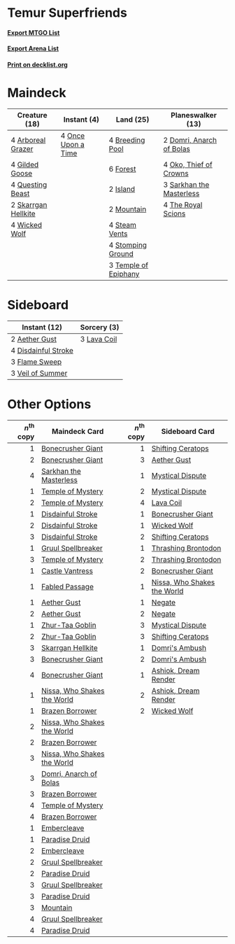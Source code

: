# Temur Superfriends

#### [Export MTGO List](../collection/Temur%20Superfriends/Temur%20Superfriends.txt)
#### [Export Arena List](../collection/Temur%20Superfriends/Temur%20Superfriends_arena.txt)
#### [Print on decklist.org](http://decklist.org/?deckmain=4%09Arboreal%20Grazer%0A4%09Breeding%20Pool%0A2%09Domri,%20Anarch%20of%20Bolas%0A6%09Forest%0A4%09Gilded%20Goose%0A2%09Island%0A2%09Mountain%0A4%09Oko,%20Thief%20of%20Crowns%0A4%09Once%20Upon%20a%20Time%0A4%09Questing%20Beast%0A3%09Sarkhan%20the%20Masterless%0A2%09Skarrgan%20Hellkite%0A4%09Steam%20Vents%0A4%09Stomping%20Ground%0A3%09Temple%20of%20Epiphany%0A4%09The%20Royal%20Scions%0A4%09Wicked%20Wolf&deckside=2%09Aether%20Gust%0A4%09Disdainful%20Stroke%0A3%09Flame%20Sweep%0A3%09Lava%20Coil%0A3%09Veil%20of%20Summer)
# Maindeck

|                                        Creature (18)                                         |                                         Instant (4)                                         |                                           Land (25)                                           |                                         Planeswalker (13)                                         |
|----------------------------------------------------------------------------------------------|---------------------------------------------------------------------------------------------|-----------------------------------------------------------------------------------------------|---------------------------------------------------------------------------------------------------|
|4 [Arboreal Grazer](http://gatherer.wizards.com/Pages/Card/Details.aspx?multiverseid=461076)  |4 [Once Upon a Time](http://gatherer.wizards.com/Pages/Card/Details.aspx?multiverseid=473131)|4 [Breeding Pool](http://gatherer.wizards.com/Pages/Card/Details.aspx?multiverseid=97088)      |2 [Domri, Anarch of Bolas](http://gatherer.wizards.com/Pages/Card/Details.aspx?multiverseid=461118)|
|4 [Gilded Goose](http://gatherer.wizards.com/Pages/Card/Details.aspx?multiverseid=473122)     |                                                                                             |6 [Forest](http://gatherer.wizards.com/Pages/Card/Details.aspx?multiverseid=439860)            |4 [Oko, Thief of Crowns](http://gatherer.wizards.com/Pages/Card/Details.aspx?multiverseid=473159)  |
|4 [Questing Beast](http://gatherer.wizards.com/Pages/Card/Details.aspx?multiverseid=473133)   |                                                                                             |2 [Island](http://gatherer.wizards.com/Pages/Card/Details.aspx?multiverseid=439857)            |3 [Sarkhan the Masterless](http://gatherer.wizards.com/Pages/Card/Details.aspx?multiverseid=461070)|
|2 [Skarrgan Hellkite](http://gatherer.wizards.com/Pages/Card/Details.aspx?multiverseid=457258)|                                                                                             |2 [Mountain](http://gatherer.wizards.com/Pages/Card/Details.aspx?multiverseid=439859)          |4 [The Royal Scions](http://gatherer.wizards.com/Pages/Card/Details.aspx?multiverseid=473161)      |
|4 [Wicked Wolf](http://gatherer.wizards.com/Pages/Card/Details.aspx?multiverseid=473143)      |                                                                                             |4 [Steam Vents](http://gatherer.wizards.com/Pages/Card/Details.aspx?multiverseid=405109)       |                                                                                                   |
|                                                                                              |                                                                                             |4 [Stomping Ground](http://gatherer.wizards.com/Pages/Card/Details.aspx?multiverseid=405110)   |                                                                                                   |
|                                                                                              |                                                                                             |3 [Temple of Epiphany](http://gatherer.wizards.com/Pages/Card/Details.aspx?multiverseid=442808)|                                                                                                   |


# Sideboard

|                                         Instant (12)                                         |                                     Sorcery (3)                                      |
|----------------------------------------------------------------------------------------------|--------------------------------------------------------------------------------------|
|2 [Aether Gust](http://gatherer.wizards.com/Pages/Card/Details.aspx?multiverseid=466796)      |3 [Lava Coil](http://gatherer.wizards.com/Pages/Card/Details.aspx?multiverseid=452858)|
|4 [Disdainful Stroke](http://gatherer.wizards.com/Pages/Card/Details.aspx?multiverseid=420705)|                                                                                      |
|3 [Flame Sweep](http://gatherer.wizards.com/Pages/Card/Details.aspx?multiverseid=466893)      |                                                                                      |
|3 [Veil of Summer](http://gatherer.wizards.com/Pages/Card/Details.aspx?multiverseid=466952)   |                                                                                      |


# Other Options

|*n*<sup>th</sup> copy|                                            Maindeck Card                                             |*n*<sup>th</sup> copy|                                            Sideboard Card                                            |
|--------------------:|------------------------------------------------------------------------------------------------------|--------------------:|------------------------------------------------------------------------------------------------------|
|                    1|[Bonecrusher Giant](http://gatherer.wizards.com/Pages/Card/Details.aspx?multiverseid=473077)          |                    1|[Shifting Ceratops](http://gatherer.wizards.com/Pages/Card/Details.aspx?multiverseid=466948)          |
|                    2|[Bonecrusher Giant](http://gatherer.wizards.com/Pages/Card/Details.aspx?multiverseid=473077)          |                    3|[Aether Gust](http://gatherer.wizards.com/Pages/Card/Details.aspx?multiverseid=466796)                |
|                    4|[Sarkhan the Masterless](http://gatherer.wizards.com/Pages/Card/Details.aspx?multiverseid=461070)     |                    1|[Mystical Dispute](http://gatherer.wizards.com/Pages/Card/Details.aspx?multiverseid=473020)           |
|                    1|[Temple of Mystery](http://gatherer.wizards.com/Pages/Card/Details.aspx?multiverseid=373571)          |                    2|[Mystical Dispute](http://gatherer.wizards.com/Pages/Card/Details.aspx?multiverseid=473020)           |
|                    2|[Temple of Mystery](http://gatherer.wizards.com/Pages/Card/Details.aspx?multiverseid=373571)          |                    4|[Lava Coil](http://gatherer.wizards.com/Pages/Card/Details.aspx?multiverseid=452858)                  |
|                    1|[Disdainful Stroke](http://gatherer.wizards.com/Pages/Card/Details.aspx?multiverseid=420705)          |                    1|[Bonecrusher Giant](http://gatherer.wizards.com/Pages/Card/Details.aspx?multiverseid=473077)          |
|                    2|[Disdainful Stroke](http://gatherer.wizards.com/Pages/Card/Details.aspx?multiverseid=420705)          |                    1|[Wicked Wolf](http://gatherer.wizards.com/Pages/Card/Details.aspx?multiverseid=473143)                |
|                    3|[Disdainful Stroke](http://gatherer.wizards.com/Pages/Card/Details.aspx?multiverseid=420705)          |                    2|[Shifting Ceratops](http://gatherer.wizards.com/Pages/Card/Details.aspx?multiverseid=466948)          |
|                    1|[Gruul Spellbreaker](http://gatherer.wizards.com/Pages/Card/Details.aspx?multiverseid=457323)         |                    1|[Thrashing Brontodon](http://gatherer.wizards.com/Pages/Card/Details.aspx?multiverseid=456570)        |
|                    3|[Temple of Mystery](http://gatherer.wizards.com/Pages/Card/Details.aspx?multiverseid=373571)          |                    2|[Thrashing Brontodon](http://gatherer.wizards.com/Pages/Card/Details.aspx?multiverseid=456570)        |
|                    1|[Castle Vantress](http://gatherer.wizards.com/Pages/Card/Details.aspx?multiverseid=473204)            |                    2|[Bonecrusher Giant](http://gatherer.wizards.com/Pages/Card/Details.aspx?multiverseid=473077)          |
|                    1|[Fabled Passage](http://gatherer.wizards.com/Pages/Card/Details.aspx?multiverseid=473206)             |                    1|[Nissa, Who Shakes the World](http://gatherer.wizards.com/Pages/Card/Details.aspx?multiverseid=461096)|
|                    1|[Aether Gust](http://gatherer.wizards.com/Pages/Card/Details.aspx?multiverseid=466796)                |                    1|[Negate](http://gatherer.wizards.com/Pages/Card/Details.aspx?multiverseid=423707)                     |
|                    2|[Aether Gust](http://gatherer.wizards.com/Pages/Card/Details.aspx?multiverseid=466796)                |                    2|[Negate](http://gatherer.wizards.com/Pages/Card/Details.aspx?multiverseid=423707)                     |
|                    1|[Zhur-Taa Goblin](http://gatherer.wizards.com/Pages/Card/Details.aspx?multiverseid=457359)            |                    3|[Mystical Dispute](http://gatherer.wizards.com/Pages/Card/Details.aspx?multiverseid=473020)           |
|                    2|[Zhur-Taa Goblin](http://gatherer.wizards.com/Pages/Card/Details.aspx?multiverseid=457359)            |                    3|[Shifting Ceratops](http://gatherer.wizards.com/Pages/Card/Details.aspx?multiverseid=466948)          |
|                    3|[Skarrgan Hellkite](http://gatherer.wizards.com/Pages/Card/Details.aspx?multiverseid=457258)          |                    1|[Domri's Ambush](http://gatherer.wizards.com/Pages/Card/Details.aspx?multiverseid=461119)             |
|                    3|[Bonecrusher Giant](http://gatherer.wizards.com/Pages/Card/Details.aspx?multiverseid=473077)          |                    2|[Domri's Ambush](http://gatherer.wizards.com/Pages/Card/Details.aspx?multiverseid=461119)             |
|                    4|[Bonecrusher Giant](http://gatherer.wizards.com/Pages/Card/Details.aspx?multiverseid=473077)          |                    1|[Ashiok, Dream Render](http://gatherer.wizards.com/Pages/Card/Details.aspx?multiverseid=461155)       |
|                    1|[Nissa, Who Shakes the World](http://gatherer.wizards.com/Pages/Card/Details.aspx?multiverseid=461096)|                    2|[Ashiok, Dream Render](http://gatherer.wizards.com/Pages/Card/Details.aspx?multiverseid=461155)       |
|                    1|[Brazen Borrower](http://gatherer.wizards.com/Pages/Card/Details.aspx?multiverseid=473001)            |                    2|[Wicked Wolf](http://gatherer.wizards.com/Pages/Card/Details.aspx?multiverseid=473143)                |
|                    2|[Nissa, Who Shakes the World](http://gatherer.wizards.com/Pages/Card/Details.aspx?multiverseid=461096)|                     |                                                                                                      |
|                    2|[Brazen Borrower](http://gatherer.wizards.com/Pages/Card/Details.aspx?multiverseid=473001)            |                     |                                                                                                      |
|                    3|[Nissa, Who Shakes the World](http://gatherer.wizards.com/Pages/Card/Details.aspx?multiverseid=461096)|                     |                                                                                                      |
|                    3|[Domri, Anarch of Bolas](http://gatherer.wizards.com/Pages/Card/Details.aspx?multiverseid=461118)     |                     |                                                                                                      |
|                    3|[Brazen Borrower](http://gatherer.wizards.com/Pages/Card/Details.aspx?multiverseid=473001)            |                     |                                                                                                      |
|                    4|[Temple of Mystery](http://gatherer.wizards.com/Pages/Card/Details.aspx?multiverseid=373571)          |                     |                                                                                                      |
|                    4|[Brazen Borrower](http://gatherer.wizards.com/Pages/Card/Details.aspx?multiverseid=473001)            |                     |                                                                                                      |
|                    1|[Embercleave](http://gatherer.wizards.com/Pages/Card/Details.aspx?multiverseid=473082)                |                     |                                                                                                      |
|                    1|[Paradise Druid](http://gatherer.wizards.com/Pages/Card/Details.aspx?multiverseid=461098)             |                     |                                                                                                      |
|                    2|[Embercleave](http://gatherer.wizards.com/Pages/Card/Details.aspx?multiverseid=473082)                |                     |                                                                                                      |
|                    2|[Gruul Spellbreaker](http://gatherer.wizards.com/Pages/Card/Details.aspx?multiverseid=457323)         |                     |                                                                                                      |
|                    2|[Paradise Druid](http://gatherer.wizards.com/Pages/Card/Details.aspx?multiverseid=461098)             |                     |                                                                                                      |
|                    3|[Gruul Spellbreaker](http://gatherer.wizards.com/Pages/Card/Details.aspx?multiverseid=457323)         |                     |                                                                                                      |
|                    3|[Paradise Druid](http://gatherer.wizards.com/Pages/Card/Details.aspx?multiverseid=461098)             |                     |                                                                                                      |
|                    3|[Mountain](http://gatherer.wizards.com/Pages/Card/Details.aspx?multiverseid=439859)                   |                     |                                                                                                      |
|                    4|[Gruul Spellbreaker](http://gatherer.wizards.com/Pages/Card/Details.aspx?multiverseid=457323)         |                     |                                                                                                      |
|                    4|[Paradise Druid](http://gatherer.wizards.com/Pages/Card/Details.aspx?multiverseid=461098)             |                     |                                                                                                      |

